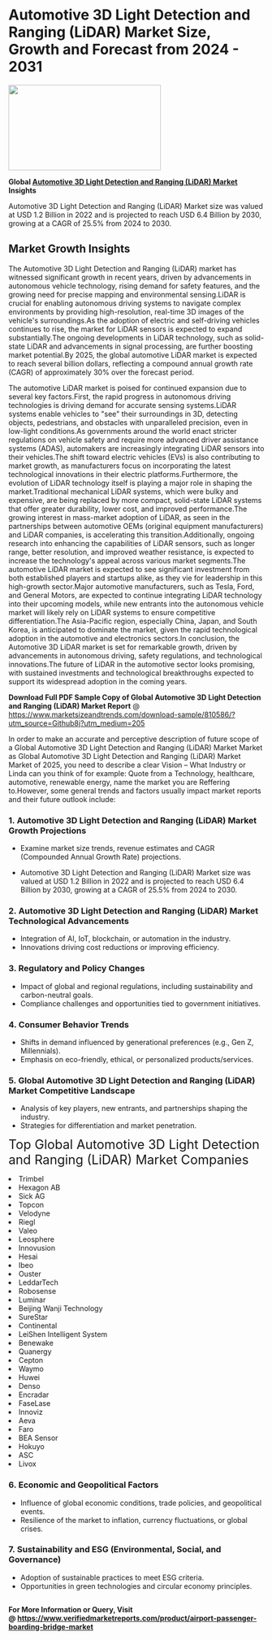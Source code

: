 <H1>Automotive 3D Light Detection and Ranging (LiDAR) Market Size, Growth and Forecast from 2024 - 2031</H1><img class="aligncenter size-medium wp-image-584254" src="https://thirdeyenews.in/wp-content/uploads/2024/09/Global-Market-Research-300x168.jpeg" alt="" width="300" height="168" /><p><strong>Global&nbsp;<a href="https://www.marketsizeandtrends.com/download-sample/810586/?utm_source=Github8j?utm_medium=205">Automotive 3D Light Detection and Ranging (LiDAR) Market</a> Insights</strong></p><p>Automotive 3D Light Detection and Ranging (LiDAR) Market size was valued at USD 1.2 Billion in 2022 and is projected to reach USD 6.4 Billion by 2030, growing at a CAGR of 25.5% from 2024 to 2030.</p><p><h2>Market Growth Insights</h2> <p>The Automotive 3D Light Detection and Ranging (LiDAR) market has witnessed significant growth in recent years, driven by advancements in autonomous vehicle technology, rising demand for safety features, and the growing need for precise mapping and environmental sensing.LiDAR is crucial for enabling autonomous driving systems to navigate complex environments by providing high-resolution, real-time 3D images of the vehicle's surroundings.As the adoption of electric and self-driving vehicles continues to rise, the market for LiDAR sensors is expected to expand substantially.The ongoing developments in LiDAR technology, such as solid-state LiDAR and advancements in signal processing, are further boosting market potential.By 2025, the global automotive LiDAR market is expected to reach several billion dollars, reflecting a compound annual growth rate (CAGR) of approximately 30% over the forecast period.</p> <p>The automotive LiDAR market is poised for continued expansion due to several key factors.First, the rapid progress in autonomous driving technologies is driving demand for accurate sensing systems.LiDAR systems enable vehicles to "see" their surroundings in 3D, detecting objects, pedestrians, and obstacles with unparalleled precision, even in low-light conditions.As governments around the world enact stricter regulations on vehicle safety and require more advanced driver assistance systems (ADAS), automakers are increasingly integrating LiDAR sensors into their vehicles.The shift toward electric vehicles (EVs) is also contributing to market growth, as manufacturers focus on incorporating the latest technological innovations in their electric platforms.Furthermore, the evolution of LiDAR technology itself is playing a major role in shaping the market.Traditional mechanical LiDAR systems, which were bulky and expensive, are being replaced by more compact, solid-state LiDAR systems that offer greater durability, lower cost, and improved performance.The growing interest in mass-market adoption of LiDAR, as seen in the partnerships between automotive OEMs (original equipment manufacturers) and LiDAR companies, is accelerating this transition.Additionally, ongoing research into enhancing the capabilities of LiDAR sensors, such as longer range, better resolution, and improved weather resistance, is expected to increase the technology's appeal across various market segments.The automotive LiDAR market is expected to see significant investment from both established players and startups alike, as they vie for leadership in this high-growth sector.Major automotive manufacturers, such as Tesla, Ford, and General Motors, are expected to continue integrating LiDAR technology into their upcoming models, while new entrants into the autonomous vehicle market will likely rely on LiDAR systems to ensure competitive differentiation.The Asia-Pacific region, especially China, Japan, and South Korea, is anticipated to dominate the market, given the rapid technological adoption in the automotive and electronics sectors.In conclusion, the Automotive 3D LiDAR market is set for remarkable growth, driven by advancements in autonomous driving, safety regulations, and technological innovations.The future of LiDAR in the automotive sector looks promising, with sustained investments and technological breakthroughs expected to support its widespread adoption in the coming years.</p> <p><span class=""><strong>Download Full PDF Sample Copy of Global Automotive 3D Light Detection and Ranging (LiDAR) Market Report</strong> @ <a href="https://www.marketsizeandtrends.com/download-sample/810586/?utm_source=Github8j?utm_medium=205" target="_blank">https://www.marketsizeandtrends.com/download-sample/810586/?utm_source=Github8j?utm_medium=205</a></span></p><p>In order to make an accurate and perceptive description of future scope of a Global&nbsp;Automotive 3D Light Detection and Ranging (LiDAR) Market Market as Global&nbsp;Automotive 3D Light Detection and Ranging (LiDAR) Market Market of 2025, you need to describe a clear Vision &ndash; What Industry or Linda can you think of for example: Quote from a Technology, healthcare, automotive, renewable energy, name the market you are Reffering to.However, some general trends and factors usually impact market reports and their future outlook include:</p><h3>1.&nbsp;<strong>Automotive 3D Light Detection and Ranging (LiDAR) Market Growth Projections</strong></h3><ul><li>Examine market size trends, revenue estimates and CAGR (Compounded Annual Growth Rate) projections.</li><li><p>Automotive 3D Light Detection and Ranging (LiDAR) Market size was valued at USD 1.2 Billion in 2022 and is projected to reach USD 6.4 Billion by 2030, growing at a CAGR of 25.5% from 2024 to 2030.</p></li></ul><h3>2.&nbsp;<strong>Automotive 3D Light Detection and Ranging (LiDAR) Market Technological Advancements</strong></h3><ul><li>Integration of AI, IoT, blockchain, or automation in the industry.</li><li>Innovations driving cost reductions or improving efficiency.</li></ul><h3>3.&nbsp;<strong>Regulatory and Policy Changes</strong></h3><ul><li>Impact of global and regional regulations, including sustainability and carbon-neutral goals.</li><li>Compliance challenges and opportunities tied to government initiatives.</li></ul><h3>4.&nbsp;<strong>Consumer Behavior Trends</strong></h3><ul><li>Shifts in demand influenced by generational preferences (e.g., Gen Z, Millennials).</li><li>Emphasis on eco-friendly, ethical, or personalized products/services.</li></ul><h3>5.&nbsp;<strong>Global Automotive 3D Light Detection and Ranging (LiDAR) Market Competitive Landscape</strong></h3><ul><li>Analysis of key players, new entrants, and partnerships shaping the industry.</li><li>Strategies for differentiation and market penetration.</li></ul><p data-pm-slice="1 1 []"><span style="color: inherit; font-family: inherit; font-size: 25px;">Top Global Automotive 3D Light Detection and Ranging (LiDAR) Market Companies</span></p><div class="" data-test-id=""><p><li>Trimbel</li><li> Hexagon AB</li><li> Sick AG</li><li> Topcon</li><li> Velodyne</li><li> Riegl</li><li> Valeo</li><li> Leosphere</li><li> Innovusion</li><li> Hesai</li><li> Ibeo</li><li> Ouster</li><li> LeddarTech</li><li> Robosense</li><li> Luminar</li><li> Beijing Wanji Technology</li><li> SureStar</li><li> Continental</li><li> LeiShen Intelligent System</li><li> Benewake</li><li> Quanergy</li><li> Cepton</li><li> Waymo</li><li> Huwei</li><li> Denso</li><li> Encradar</li><li> FaseLase</li><li> Innoviz</li><li> Aeva</li><li> Faro</li><li> BEA Sensor</li><li> Hokuyo</li><li> ASC</li><li> Livox</li></p></div><h3>6.&nbsp;<strong>Economic and Geopolitical Factors</strong></h3><ul><li>Influence of global economic conditions, trade policies, and geopolitical events.</li><li>Resilience of the market to inflation, currency fluctuations, or global crises.</li></ul><h3>7.&nbsp;<strong>Sustainability and ESG (Environmental, Social, and Governance)</strong></h3><ul><li>Adoption of sustainable practices to meet ESG criteria.</li><li>Opportunities in green technologies and circular economy principles.</li></ul><h2><strong style="font-size: 14px;">For More Information or Query, Visit @&nbsp;</strong><a style="background-color: #ffffff; font-size: 14px;" href="https://www.marketsizeandtrends.com/report/automotive-3d-light-detection-and-ranging-lidar-market/" target="_blank">https://www.verifiedmarketreports.com/product/airport-passenger-boarding-bridge-market</a></h2>
